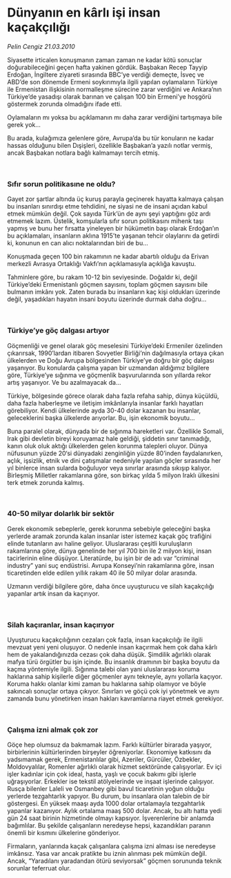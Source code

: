 # Dünyanın en kârlı işi insan kaçakçılığı

*Pelin Cengiz 21.03.2010*

<div class="yazi"><p>Siyasette irticalen konuşmanın zaman zaman ne kadar kötü sonuçlar doğurabileceğini geçen hafta yakinen gördük. Başbakan Recep Tayyip Erdoğan, İngiltere ziyareti sırasında BBC’ye verdiği demeçte, İsveç ve ABD’de son dönemde Ermeni soykırımıyla ilgili yapılan oylamaların Türkiye ile Ermenistan ilişkisinin normalleşme sürecine zarar verdiğini ve Ankara’nın Türkiye’de yasadışı olarak barınan ve çalışan 100 bin Ermeni’ye hoşgörü göstermek zorunda olmadığını ifade etti.</p>
<p>Oylamaların mı yoksa bu açıklamanın mı daha zarar verdiğini tartışmaya bile gerek yok...</p>
<p>Bu arada, kulağımıza gelenlere göre, Avrupa’da bu tür konuların ne kadar hassas olduğunu bilen Dışişleri, özellikle Başbakan’a yazılı notlar vermiş, ancak Başbakan notlara bağlı kalmamayı tercih etmiş.</p>
<p> </p>
<h3>Sıfır sorun politikasıne ne oldu?</h3>
<p>Gayet zor şartlar altında üç kuruş parayla geçinerek hayatta kalmaya çalışan bu insanları sınırdışı etme tehdidini, ne siyasi ne de insani açıdan kabul etmek mümkün değil. Çok sayıda Türk’ün de aynı şeyi yaptığını göz ardı etmemek lazım. Üstelik, komşularla sıfır sorun politikasını mihenk taşı yapmış ve bunu her fırsatta yineleyen bir hükümetin başı olarak Erdoğan’ın bu açıklamaları, insanların aklına 1915’te yaşanan tehcir olaylarını da getirdi ki, konunun en can alıcı noktalarından biri de bu...</p>
<p>Konuşmada geçen 100 bin rakamının ne kadar abartılı olduğu da Erivan merkezli Avrasya Ortaklığı Vakfı’nın açıklamasıyla açıklığa kavuştu.</p>
<p>Tahminlere göre, bu rakam 10-12 bin seviyesinde. Doğaldır ki, değil Türkiye’deki Ermenistanlı göçmen sayısını, toplam göçmen sayısını bile bulmanın imkânı yok. Zaten burada bu insanların kaç kişi oldukları üzerinde değil, yaşadıkları hayatın insani boyutu üzerinde durmak daha doğru...</p>
<p> </p>
<h3>Türkiye’ye göç dalgası artıyor</h3>
<p>Göçmenliği ve genel olarak göç meselesini Türkiye’deki Ermeniler özelinden çıkarırsak, 1990’lardan itibaren Sovyetler Birliği’nin dağılmasıyla ortaya çıkan ülkelerden ve Doğu Avrupa bölgesinden Türkiye’ye doğru bir göç dalgası yaşanıyor. Bu konularda çalışma yapan bir uzmandan aldığımız bilgilere göre, Türkiye’ye sığınma ve göçmenlik başvurularında son yıllarda rekor artış yaşanıyor. Ve bu azalmayacak da...</p>
<p>Türkiye, bölgesinde görece olarak daha fazla refaha sahip, dünya küçüldü, daha fazla haberleşme ve iletişim imkânlarıyla insanlar farklı hayatları görebiliyor. Kendi ülkelerinde ayda 30-40 dolar kazanan bu insanlar, geleceklerini başka ülkelerde arıyorlar. Bu, işin ekonomik boyutu...</p>
<p>Buna paralel olarak, dünyada bir de sığınma hareketleri var. Özellikle Somali, Irak gibi devletin bireyi koruyamaz hale geldiği, şiddetin sınır tanımadığı, kanın oluk oluk aktığı ülkelerden gelen korunma talepleri oluyor. Dünya nüfusunun yüzde 20‘si dünyadaki zenginliğin yüzde 80’inden faydalanırken, açlık, işsizlik, etnik ve dini çatışmalar nedeniyle yapılan göçler sırasında her yıl binlerce insan sularda boğuluyor veya sınırlar arasında sıkışıp kalıyor. Birleşmiş Milletler rakamlarına göre, son birkaç yılda 5 milyon Iraklı ülkesini terk etmek zorunda kalmış.</p>
<p> </p>
<h3>40-50 milyar dolarlık bir sektör</h3>
<p>Gerek ekonomik sebeplerle, gerek korunma sebebiyle geleceğini başka yerlerde aramak zorunda kalan insanlar ister istemez kaçak göç trafiğini elinde tutanların avı haline geliyor. Uluslararası çeşitli kuruluşların rakamlarına göre, dünya genelinde her yıl 700 bin ile 2 milyon kişi, insan tacirlerinin eline düşüyor. Literatürde, bu işin bir de adı var “criminal industry” yani suç endüstrisi. Avrupa Konseyi’nin rakamlarına göre, insan ticaretinden elde edilen yıllık rakam 40 ile 50 milyar dolar arasında.</p>
<p>Uzmanın verdiği bilgilere göre, daha önce uyuşturucu ve silah kaçakçılığı yapanlar artık insan da kaçırıyor.</p>
<p> </p>
<h3>Silah kaçıranlar, insan kaçırıyor</h3>
<p>Uyuşturucu kaçakçılığının cezaları çok fazla, insan kaçakçılığı ile ilgili mevzuat yeni yeni oluşuyor. O nedenle insan kaçırmak hem çok daha kârlı hem de yakalandığınızda cezası çok daha düşük. Şimdilik ağırlıklı olarak mafya türü örgütler bu işin içinde. Bu insanlık dramının bir başka boyutu da kaçma yöntemiyle ilgili. Sığınma talebi olan yani uluslararası koruma haklarına sahip kişilerle diğer göçmenler aynı tekneyle, aynı yollarla kaçıyor. Koruma hakkı olanlar kimi zaman bu haklarına sahip olamıyor ve böyle sakıncalı sonuçlar ortaya çıkıyor. Sınırları ve göçü çok iyi yönetmek ve aynı zamanda bunu yönetirken insan hakları kavramlarına riayet etmek gerekiyor.</p>
<p> </p>
<h3>Çalışma izni almak çok zor</h3>
<p>Göçe hep olumsuz da bakmamak lazım. Farklı kültürler birarada yaşıyor, birbirlerinin kültürlerinden birşeyler öğreniyorlar. Ekonomiye katkısını da yadsımamak gerek, Ermenistanlılar gibi, Azeriler, Gürcüler, Özbekler, Moldovyalılar, Romenler ağırlıklı olarak hizmet sektöründe çalışıyorlar. Ev içi işler kadınlar için çok ideal, hasta, yaşlı ve çocuk bakımı gibi işlerle uğraşıyorlar. Erkekler ise tekstil atölyelerinde ve inşaat işlerinde çalışıyor. Rusça bilenler Laleli ve Osmanbey gibi bavul ticaretinin yoğun olduğu yerlerde tezgahtarlık yapıyor. Bu durum, bu insanlara olan talebin de bir göstergesi. En yüksek maaşı ayda 1000 dolar ortalamayla tezgahtarlık yapanlar kazanıyor. Aylık ortalama maaş 500 dolar. Ancak, bu altı hatta yedi gün 24 saat birinin hizmetinde olmayı kapsıyor. İşverenlerine bir anlamda bağımlılar. Bu şekilde çalışanların neredeyse hepsi, kazandıkları paranın önemli bir kısmını ülkelerine gönderiyor.</p>
<p>Firmaların, yanlarında kaçak çalışanlara çalışma izni alması ise neredeyse imkânsız. Yasa var ancak pratikte bu iznin alınması pek mümkün değil. Ancak, “Yaradılanı yaradandan ötürü seviyorsak” göçmen sorununda teknik sorunlar teferruat olur.</p>
</div>
